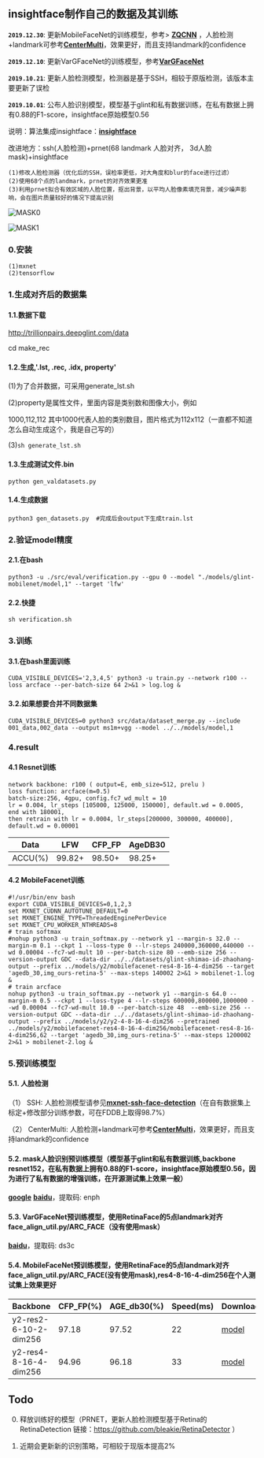 ## insightface制作自己的数据及其训练 ##

**`2019.12.30`**: 更新MobileFaceNet的训练模型，参考> [**ZQCNN**](https://github.com/zuoqing1988/ZQCNN) ，人脸检测+landmark可参考[**CenterMulti**](https://github.com/bleakie/CenterMulti)，效果更好，而且支持landmark的confidence

**`2019.12.10`**: 更新VarGFaceNet的训练模型，参考[**VarGFaceNet**](https://github.com/zma-c-137/VarGFaceNet)

**`2019.10.21`**: 更新人脸检测模型，检测器是基于SSH，相较于原版检测，该版本主要更新了误检

**`2019.10.01`**: 公布人脸识别模型，模型基于glint和私有数据训练，在私有数据上拥有0.88的F1-score，insightface原始模型0.56

说明：算法集成insightface：[**insightface**](https://github.com/deepinsight/insightface)

改进地方：ssh(人脸检测)+prnet(68 landmark 人脸对齐， 3d人脸mask)+insightface

```
(1)修改人脸检测器（优化后的SSH，误检率更低，对大角度和blur的face进行过滤）
(2)使用68个点的landmark，prnet的对齐效果更准
(3)利用prnet拟合有效区域的人脸位置，抠出背景，以平均人脸像素填充背景，减少噪声影响，会在图片质量较好的情况下提高识别
```

![MASK0](https://github.com/bleakie/MaskInsightface/blob/master/images/src.png)

![MASK1](https://github.com/bleakie/MaskInsightface/blob/master/images/mask.png)

### 0.安装

```
(1)mxnet
(2)tensorflow
```

### 1.生成对齐后的数据集

#### 1.1.数据下载

http://trillionpairs.deepglint.com/data

cd make_rec

#### 1.2.生成,'.lst, .rec, .idx, property'

(1)为了合并数据，可采用generate_lst.sh

(2)property是属性文件，里面内容是类别数和图像大小，例如

1000,112,112 其中1000代表人脸的类别数目，图片格式为112x112（一直都不知道怎么自动生成这个，我是自己写的）

(3)```sh generate_lst.sh```

#### 1.3.生成测试文件.bin

```
python gen_valdatasets.py
```

#### 1.4.生成数据

```
python3 gen_datasets.py  #完成后会output下生成train.lst
```
### 2.验证model精度

#### 2.1.在bash

```
python3 -u ./src/eval/verification.py --gpu 0 --model "./models/glint-mobilenet/model,1" --target 'lfw'
```

#### 2.2.快捷

```
sh verification.sh
```

### 3.训练

#### 3.1.在bash里面训练

```
CUDA_VISIBLE_DEVICES='2,3,4,5' python3 -u train.py --network r100 --loss arcface --per-batch-size 64 2>&1 > log.log &
```

#### 3.2.如果想要合并不同数据集

```
CUDA_VISIBLE_DEVICES=0 python3 src/data/dataset_merge.py --include 001_data,002_data --output ms1m+vgg --model ../../models/model,1
```

### 4.result

#### 4.1 Resnet训练

```
network backbone: r100 ( output=E, emb_size=512, prelu )
loss function: arcface(m=0.5)
batch-size:256, 4gpu, config.fc7_wd_mult = 10
lr = 0.004, lr_steps [105000, 125000, 150000], default.wd = 0.0005, end with 180001,
then retrain with lr = 0.0004, lr_steps[200000, 300000, 400000], default.wd = 0.00001
```

|  Data    |      LFW   |    CFP_FP    |  AgeDB30  |
| -------- | -----------|--------------|---------- |
|  ACCU(%) |    99.82+  |    98.50+    |  98.25+   |

#### 4.2 MobileFacenet训练

```
#!/usr/bin/env bash
export CUDA_VISIBLE_DEVICES=0,1,2,3
set MXNET_CUDNN_AUTOTUNE_DEFAULT=0
set MXNET_ENGINE_TYPE=ThreadedEnginePerDevice
set MXNET_CPU_WORKER_NTHREADS=8
# train softmax
#nohup python3 -u train_softmax.py --network y1 --margin-s 32.0 --margin-m 0.1 --ckpt 1 --loss-type 0 --lr-steps 240000,360000,440000 --wd 0.00004 --fc7-wd-mult 10 --per-batch-size 80 --emb-size 256 --version-output GDC --data-dir ../../datasets/glint-shimao-id-zhaohang-output --prefix ../models/y2/mobilefacenet-res4-8-16-4-dim256 --target 'agedb_30,img_ours-retina-5' --max-steps 140002 2>&1 > mobilenet-1.log &
# train arcface
nohup python3 -u train_softmax.py --network y1 --margin-s 64.0 --margin-m 0.5 --ckpt 1 --loss-type 4 --lr-steps 600000,800000,1000000 --wd 0.00004 --fc7-wd-mult 10.0 --per-batch-size 48  --emb-size 256 --version-output GDC --data-dir ../../datasets/glint-shimao-id-zhaohang-output --prefix ../models/y2/y2-4-8-16-4-dim256 --pretrained ../models/y2/mobilefacenet-res4-8-16-4-dim256/mobilefacenet-res4-8-16-4-dim256,62 --target 'agedb_30,img_ours-retina-5' --max-steps 1200002 2>&1 > mobilenet-2.log &
```

### 5.预训练模型
#### 5.1. 人脸检测
（1） SSH: 人脸检测模型请参见[**mxnet-ssh-face-detection**](https://github.com/bleakie/mxnet-ssh-face-detection)（在自有数据集上标定+修改部分训练参数，可在FDDB上取得98.7%）

（2） CenterMulti: 人脸检测+landmark可参考[**CenterMulti**](https://github.com/bleakie/CenterMulti)，效果更好，而且支持landmark的confidence

#### 5.2. mask人脸识别预训练模型（模型基于glint和私有数据训练,backbone resnet152，在私有数据上拥有0.88的F1-score，insightface原始模型0.56，因为进行了私有数据的增强训练，在开源测试集上效果一般）
[**google**](https://drive.google.com/drive/folders/1zWadm9yu0rcjIQ_MnoXAQ27kA-CJYGms?usp=sharing)
[**baidu**](https://pan.baidu.com/s/1ySZeJWa-r7oS4E_8dpdo4w)，提取码: enph 
   
#### 5.3. VarGFaceNet预训练模型，使用RetinaFace的5点landmark对齐face_align_util.py/ARC_FACE（没有使用mask）
[**baidu**](https://pan.baidu.com/s/1x7aZVaslT6vtlpO-6zr1Pw)，提取码: ds3c
 
#### 5.4. MobileFaceNet预训练模型，使用RetinaFace的5点landmark对齐face_align_util.py/ARC_FACE(没有使用mask),res4-8-16-4-dim256在个人测试集上效果更好

 | Backbone     |  CFP_FP(%)       |  AGE_db30(%)         |  Speed(ms) | Download |
|--------------|-----------|--------------|----------|----------|
|y2-res2-6-10-2-dim256       | 97.18      |    97.52      |  22 |[model](https://pan.baidu.com/s/1-5t5pd98FwZDCE-RK2WiHA)  |
|y2-res4-8-16-4-dim256     | 94.96     |    96.18      |  33 |[model](https://pan.baidu.com/s/1PPpGy87aUoSfq4k3VpZwIw)  |

## Todo
0. 释放训练好的模型（PRNET，更新人脸检测模型基于Retina的RetinaDetection 链接：https://github.com/bleakie/RetinaDetector ）

1. 近期会更新新的识别策略，可相较于现版本提高2%

